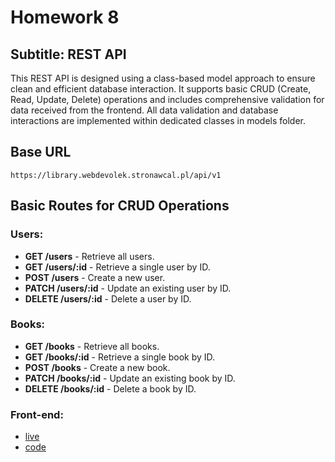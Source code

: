 # Homework 8

## Subtitle: REST API

This REST API is designed using a class-based model approach to ensure clean and efficient database interaction. It supports basic CRUD (Create, Read, Update, Delete) operations and includes comprehensive validation for data received from the frontend. All data validation and database interactions are implemented within dedicated classes in models folder.

## Base URL

`https://library.webdevolek.stronawcal.pl/api/v1`

## Basic Routes for CRUD Operations

### Users:

- **GET /users** - Retrieve all users.
- **GET /users/:id** - Retrieve a single user by ID.
- **POST /users** - Create a new user.
- **PATCH /users/:id** - Update an existing user by ID.
- **DELETE /users/:id** - Delete a user by ID.

### Books:

- **GET /books** - Retrieve all books.
- **GET /books/:id** - Retrieve a single book by ID.
- **POST /books** - Create a new book.
- **PATCH /books/:id** - Update an existing book by ID.
- **DELETE /books/:id** - Delete a book by ID.

### Front-end:

- [live](https://homework8classes.netlify.app)
- [code](https://github.com/pologora/homework8)
